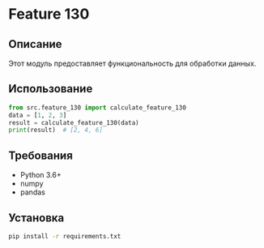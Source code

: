 # Feature 130
## Описание
Этот модуль предоставляет функциональность для обработки данных.
## Использование
```python
from src.feature_130 import calculate_feature_130
data = [1, 2, 3]
result = calculate_feature_130(data)
print(result)  # [2, 4, 6]
```
## Требования
- Python 3.6+
- numpy
- pandas
## Установка
```bash
pip install -r requirements.txt
```